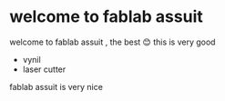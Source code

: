 # welcome to fablab assuit

welcome to fablab assuit , the best :blush: this is very good

- vynil 
- laser cutter

fablab assuit is very nice
